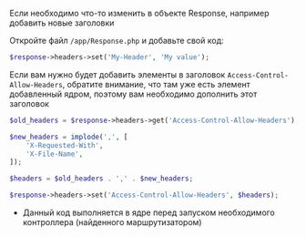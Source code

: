 Если необходимо что-то изменить в объекте Response, например добавить новые заголовки

Откройте файл `/app/Response.php` и добавьте свой код:
```php
$response->headers->set('My-Header', 'My value');
```

Если вам нужно будет добавить элементы в заголовок `Access-Control-Allow-Headers`, обратите внимание, что там уже есть элемент добавленный ядром, поэтому вам необходимо дополнить этот заголовок
```php
$old_headers = $response->headers->get('Access-Control-Allow-Headers');

$new_headers = implode(',', [
    'X-Requested-With',
    'X-File-Name',
]);

$headers = $old_headers . ',' . $new_headers;

$response->headers->set('Access-Control-Allow-Headers', $headers);
```

* Данный код выполняется в ядре перед запуском необходимого контроллера (найденного маршрутизатором)